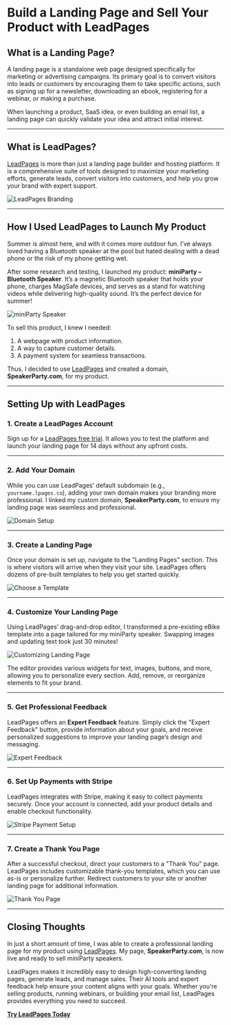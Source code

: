 # Build a Landing Page and Sell Your Product with LeadPages

## What is a Landing Page?

A landing page is a standalone web page designed specifically for marketing or advertising campaigns. Its primary goal is to convert visitors into leads or customers by encouraging them to take specific actions, such as signing up for a newsletter, downloading an ebook, registering for a webinar, or making a purchase.

When launching a product, SaaS idea, or even building an email list, a landing page can quickly validate your idea and attract initial interest.

---

## What is LeadPages?

[LeadPages](https://bit.ly/LEadPages) is more than just a landing page builder and hosting platform. It is a comprehensive suite of tools designed to maximize your marketing efforts, generate leads, convert visitors into customers, and help you grow your brand with expert support.

![LeadPages Branding](https://www.nonstopdev.com/content/images/wordpress/2024/03/01-Leadpages-brand-level.gif)

---

## How I Used LeadPages to Launch My Product

Summer is almost here, and with it comes more outdoor fun. I’ve always loved having a Bluetooth speaker at the pool but hated dealing with a dead phone or the risk of my phone getting wet.

After some research and testing, I launched my product: **miniParty – Bluetooth Speaker**. It’s a magnetic Bluetooth speaker that holds your phone, charges MagSafe devices, and serves as a stand for watching videos while delivering high-quality sound. It’s the perfect device for summer!

![miniParty Speaker](https://www.nonstopdev.com/content/images/wordpress/2024/03/Speaker-6.png)

To sell this product, I knew I needed:
1. A webpage with product information.
2. A way to capture customer details.
3. A payment system for seamless transactions.

Thus, I decided to use [LeadPages](https://bit.ly/LEadPages) and created a domain, **SpeakerParty.com**, for my product.

---

## Setting Up with LeadPages

### 1. Create a LeadPages Account

Sign up for a [LeadPages free trial](https://bit.ly/LEadPages). It allows you to test the platform and launch your landing page for 14 days without any upfront costs.

---

### 2. Add Your Domain

While you can use LeadPages’ default subdomain (e.g., `yourname.lpages.co`), adding your own domain makes your branding more professional. I linked my custom domain, **SpeakerParty.com**, to ensure my landing page was seamless and professional.

![Domain Setup](https://www.nonstopdev.com/content/images/wordpress/2024/03/LP-1-Domains-1024x401.png)

---

### 3. Create a Landing Page

Once your domain is set up, navigate to the "Landing Pages" section. This is where visitors will arrive when they visit your site. LeadPages offers dozens of pre-built templates to help you get started quickly.

![Choose a Template](https://www.nonstopdev.com/content/images/wordpress/2024/03/LP-3-Template.png)

---

### 4. Customize Your Landing Page

Using LeadPages’ drag-and-drop editor, I transformed a pre-existing eBike template into a page tailored for my miniParty speaker. Swapping images and updating text took just 30 minutes!

![Customizing Landing Page](https://www.nonstopdev.com/content/images/wordpress/2024/03/LP-4-Design-1024x552.png)

The editor provides various widgets for text, images, buttons, and more, allowing you to personalize every section. Add, remove, or reorganize elements to fit your brand.

---

### 5. Get Professional Feedback

LeadPages offers an **Expert Feedback** feature. Simply click the "Expert Feedback" button, provide information about your goals, and receive personalized suggestions to improve your landing page’s design and messaging.

![Expert Feedback](https://www.nonstopdev.com/content/images/wordpress/2024/03/LP-Expert-Feedback-1024x627.png)

---

### 6. Set Up Payments with Stripe

LeadPages integrates with Stripe, making it easy to collect payments securely. Once your account is connected, add your product details and enable checkout functionality.

![Stripe Payment Setup](https://www.nonstopdev.com/content/images/wordpress/2024/03/Lp-Checkout-Item.png)

---

### 7. Create a Thank You Page

After a successful checkout, direct your customers to a "Thank You" page. LeadPages includes customizable thank-you templates, which you can use as-is or personalize further. Redirect customers to your site or another landing page for additional information.

![Thank You Page](https://www.nonstopdev.com/content/images/wordpress/2024/03/LP-Thank-you.png)

---

## Closing Thoughts

In just a short amount of time, I was able to create a professional landing page for my product using [LeadPages](https://bit.ly/LEadPages). My page, **SpeakerParty.com**, is now live and ready to sell miniParty speakers.

LeadPages makes it incredibly easy to design high-converting landing pages, generate leads, and manage sales. Their AI tools and expert feedback help ensure your content aligns with your goals. Whether you’re selling products, running webinars, or building your email list, LeadPages provides everything you need to succeed.

[**Try LeadPages Today**](https://bit.ly/LEadPages)

